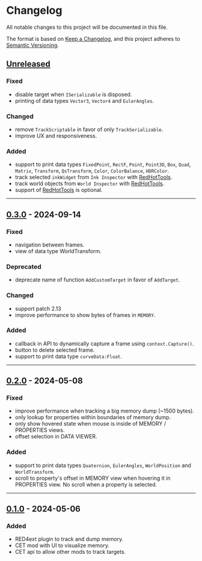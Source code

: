 # Changelog
All notable changes to this project will be documented in this file.

The format is based on [Keep a Changelog], and this project adheres to 
[Semantic Versioning].

## [Unreleased]
### Fixed
- disable target when `ISerializable` is disposed.
- printing of data types `Vector3`, `Vector4` and `EulerAngles`.

### Changed
- remove `TrackScriptable` in favor of only `TrackSerializable`.
- improve UX and responsiveness.

### Added
- support to print data types `FixedPoint`, `RectF`, `Point`, `Point3D`, `Box`,
  `Quad`, `Matrix`, `Transform`, `QsTransform`, `Color`, `ColorBalance`,
  `HDRColor`.
- track selected `inkWidget` from `Ink Inspector` with [RedHotTools].
- track world objects from `World Inspector` with [RedHotTools].
- support of [RedHotTools] is optional.

------------------------

## [0.3.0] - 2024-09-14
### Fixed
- navigation between frames.
- view of data type WorldTransform.

### Deprecated
- deprecate name of function `AddCustomTarget` in favor of `AddTarget`.

### Changed
- support patch 2.13
- improve performance to show bytes of frames in `MEMORY`.

### Added
- callback in API to dynamically capture a frame using `context.Capture()`.
- button to delete selected frame.
- support to print data type `curveData:Float`.

------------------------

## [0.2.0] - 2024-05-08
### Fixed
- improve performance when tracking a big memory dump (~1500 bytes).
- only lookup for properties within boundaries of memory dump.
- only show hovered state when mouse is inside of MEMORY / PROPERTIES views.
- offset selection in DATA VIEWER.

### Added
- support to print data types `Quaternion`, `EulerAngles`, `WorldPosition` and
  `WorldTransform`.
- scroll to property's offset in MEMORY view when hovering it in PROPERTIES
  view. No scroll when a property is selected.

------------------------

## [0.1.0] - 2024-05-06
### Added
- RED4ext plugin to track and dump memory.
- CET mod with UI to visualize memory.
- CET api to allow other mods to track targets.

<!-- Table of links -->
[Keep a Changelog]: https://keepachangelog.com/en/1.0.0/
[Semantic Versioning]: https://semver.org/spec/v2.0.0.html
[RedHotTools]: https://github.com/psiberx/cp2077-red-hot-tools

<!-- Table of releases -->
[Unreleased]: https://github.com/rayshader/cp2077-red-memorydump/compare/v0.3.0...HEAD
[0.3.0]: https://github.com/rayshader/cp2077-red-memorydump/compare/v0.2.0...v0.3.0
[0.2.0]: https://github.com/rayshader/cp2077-red-memorydump/compare/v0.1.0...v0.2.0
[0.1.0]: https://github.com/rayshader/cp2077-red-memorydump/releases/tag/v0.1.0
